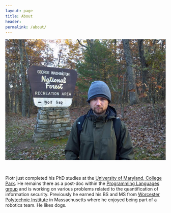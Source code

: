 ```yaml
---
layout: page
title: About
header:
permalink: /about/
---
```


![Piotr (Peter) Mardziel](/images/wolf_gap1.jpg)

&nbsp;

Piotr just completed his PhD studies at the [University of Maryland,
College Park](http://www.umd.edu). He remains there as a post-doc
within the [Programming Languages
group](http://www.cs.umd.edu/projects/PL/) and is working on various
problems related to the quantification of information security.
Previously he earned his BS and MS from [Worcester Polytechnic
Institute](http://www.wpi.edu) in Massachusetts where he enjoyed being
part of a robotics team. He likes dogs.
